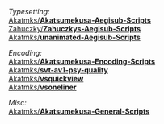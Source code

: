 *Typesetting:*  
[Akatmks/**Akatsumekusa-Aegisub-Scripts**](https://github.com/Akatmks/Akatsumekusa-Aegisub-Scripts)  
[Zahuczky/**Zahuczkys-Aegisub-Scripts**](https://github.com/Zahuczky/Zahuczkys-Aegisub-Scripts)  
[Akatmks/**unanimated-Aegisub-Scripts**](https://github.com/Akatmks/unanimated-Aegisub-Scripts)  

*Encoding:*  
[Akatmks/**Akatsumekusa-Encoding-Scripts**](https://github.com/Akatmks/Akatsumekusa-Encoding-Scripts)  
[Akatmks/**svt-av1-psy-quality**](https://github.com/Akatmks/svt-av1-psy-quality)  
[Akatmks/**vsquickview**](https://github.com/Akatmks/vsquickview)  
[Akatmks/**vsoneliner**](https://github.com/Akatmks/vsoneliner)  

*Misc:*  
[Akatmks/**Akatsumekusa-General-Scripts**](https://github.com/Akatmks/Akatsumekusa-General-Scripts)  
